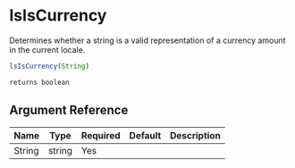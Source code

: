 # lsIsCurrency

Determines whether a string is a valid representation of a currency amount in the current locale.

```javascript
lsIsCurrency(String)
```

```javascript
returns boolean
```

## Argument Reference

| Name | Type | Required | Default | Description |
| --- | --- | --- | --- | --- |
| String | string | Yes |  |  |
